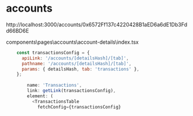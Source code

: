 # accounts

http://localhost:3000/accounts/0x6572Ff137c4220428B1aED6a6dE1Db3Fdd66BD6E

components\pages\accounts\account-details\index.tsx

```js
    const transactionsConfig = {
      apiLink: '/accounts/[detailsHash]/[tab]',
      pathname: '/accounts/[detailsHash]/[tab]',
      params: { detailsHash, tab: 'transactions' },
    };
    
        name: 'Transactions',
        link: getLink(transactionsConfig),
        element: (
          <TransactionsTable
            fetchConfig={transactionsConfig}
```